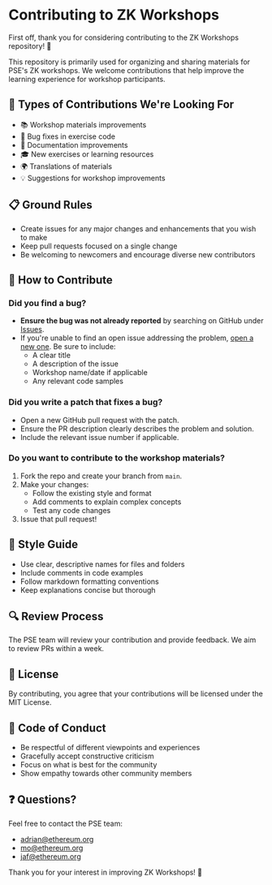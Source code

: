 # Contributing to ZK Workshops

First off, thank you for considering contributing to the ZK Workshops repository! 🎉 

This repository is primarily used for organizing and sharing materials for PSE's ZK workshops. We welcome contributions that help improve the learning experience for workshop participants.

## 🎯 Types of Contributions We're Looking For

- 📚 Workshop materials improvements
- 🐛 Bug fixes in exercise code
- 📝 Documentation improvements
- 🎓 New exercises or learning resources
- 🌍 Translations of materials
- 💡 Suggestions for workshop improvements

## 📋 Ground Rules

- Create issues for any major changes and enhancements that you wish to make
- Keep pull requests focused on a single change
- Be welcoming to newcomers and encourage diverse new contributors

## 🚀 How to Contribute

### Did you find a bug?

- **Ensure the bug was not already reported** by searching on GitHub under [Issues](https://github.com/ethereum/zk-workshops/issues).
- If you're unable to find an open issue addressing the problem, [open a new one](https://github.com/ethereum/zk-workshops/issues/new). Be sure to include:
  - A clear title
  - A description of the issue
  - Workshop name/date if applicable
  - Any relevant code samples

### Did you write a patch that fixes a bug?

- Open a new GitHub pull request with the patch.
- Ensure the PR description clearly describes the problem and solution.
- Include the relevant issue number if applicable.

### Do you want to contribute to the workshop materials?

1. Fork the repo and create your branch from `main`.
2. Make your changes:
   - Follow the existing style and format
   - Add comments to explain complex concepts
   - Test any code changes
3. Issue that pull request!

## 📝 Style Guide

- Use clear, descriptive names for files and folders
- Include comments in code examples
- Follow markdown formatting conventions
- Keep explanations concise but thorough

## 🔍 Review Process

The PSE team will review your contribution and provide feedback. We aim to review PRs within a week.

## 📜 License

By contributing, you agree that your contributions will be licensed under the MIT License.

## 🤝 Code of Conduct

- Be respectful of different viewpoints and experiences
- Gracefully accept constructive criticism
- Focus on what is best for the community
- Show empathy towards other community members

## ❓ Questions?

Feel free to contact the PSE team:
- adrian@ethereum.org
- mo@ethereum.org
- jaf@ethereum.org

Thank you for your interest in improving ZK Workshops! 🙏 